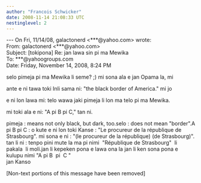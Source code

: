 ```yaml
---
author: "Francois Schwicker"
date: 2008-11-14 21:08:33 UTC
nestinglevel: 2
---
```

\--- On Fri, 11/14/08, galactonerd <\*\*\*@yahoo.com> wrote:  
From: galactonerd <\*\*\*@yahoo.com>  
Subject: \[tokipona\] Re: jan lawa sin pi ma Mewika  
To: \*\*\*@yahoogroups.com  
Date: Friday, November 14, 2008, 8:24 PM  
  
  
  
  
  
  
  
  
  
  
  
selo pimeja pi ma Mewika li seme? ;) mi sona ala e jan Opama la, mi  
  
ante e ni tawa toki Inli sama ni: "the black border of America." mi jo  
  
e ni lon lawa mi: telo wawa jaki pimeja li lon ma telo pi ma Mewika.  
  
mi toki ala e ni: "A pi B pi C," tan ni.  
  
pimeja : means not only black, but dark, too.selo : does not mean "border".A pi B pi C : o kute e ni lon toki Kanse : "Le procureur de la république de Strasbourg". mi sona e ni : "(le procureur de la république) (de Strasbourg)". tan li ni : tenpo pini mute la ma pi nimi  "République de Strasbourg"  li pakala  li moli.jan li kepeken pona e lawa ona la jan li ken sona pona e kulupu nimi "A pi B  pi  C "  
jan Kanso  
  
  
  
  
  
  
  
  
  
  
  
  
  
  
  
  
  
  
  
  
  
  
  
  
  
\[Non-text portions of this message have been removed\]